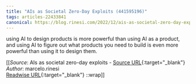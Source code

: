 ```yaml
---
title: "AIs as Societal Zero-Day Exploits (441595196)"
tags: articles-22433841
canonical: https://blog.rinesi.com/2022/12/ais-as-societal-zero-day-exploits/
---
```


using AI to design products is more powerful than using AI as a product, and using AI to figure out what products you need to build is even more powerful than using it to design them.


[[_Source_: AIs as societal zero-day exploits - [Source URL](https://blog.rinesi.com/2022/12/ais-as-societal-zero-day-exploits/){:target="_blank"}<br>
_Author_: marcelo.rinesi<br>
[Readwise URL](https://readwise.io/open/441595196){:target="_blank"}
::wrap]]